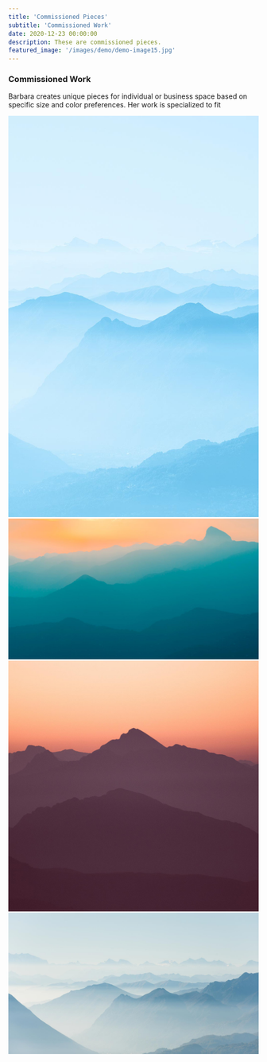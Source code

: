 ```yaml
---
title: 'Commissioned Pieces'
subtitle: 'Commissioned Work'
date: 2020-12-23 00:00:00
description: These are commissioned pieces.
featured_image: '/images/demo/demo-image15.jpg'
---
```



### Commissioned Work

Barbara creates unique pieces for individual or business space based on specific size and color preferences. Her work is specialized to fit

<div class="gallery" data-columns="3">
	<img src="/images/demo/demo-portrait.jpg">
	<img src="/images/demo/demo-landscape.jpg">
	<img src="/images/demo/demo-square.jpg">
	<img src="/images/demo/demo-landscape-2.jpg">
</div>